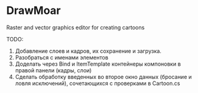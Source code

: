 # DrawMoar
Raster and vector graphics editor for creating cartoons

TODO:                            
1. Добавление слоев и кадров, их сохранение и загрузка.  
2. Разобраться с именами элементов      
3. Доделать через Bind и ItemTemplate контейнеры компоновки в правой панели (кадры, слои)  
4. Сделать обработку введенных во второе окно данных (бросание и ловля исключений), сочетающихся с проверками в Cartoon.cs 

